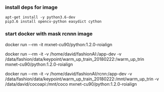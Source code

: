 
### install deps for image

```
apt-get install -y python3.6-dev
pip3.6 install opencv-python easydict cython
```

### start docker with mask rcnnn image

docker run --rm -it mxnet-cu90/python:1.2.0-roialign

docker run --rm -it -v /home/david/fashionAI:/app-dev -v /data/fashion/data/keypoint/warm_up_train_20180222:/warm_up_trin mxnet-cu90/python:1.2.0-roialign

docker run --rm -it -v /home/david/fashionAI/rcnn:/app-dev -v /data/fashion/data/keypoint/warm_up_train_20180222:/mnt/warm_up_trin -v /data/david/cocoapi:/mnt/coco mxnet-cu90/python:1.2.0-roialign


